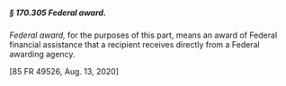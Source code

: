 ##### § 170.305 Federal award. #####

*Federal award,* for the purposes of this part, means an award of Federal financial assistance that a recipient receives directly from a Federal awarding agency.

[85 FR 49526, Aug. 13, 2020]
